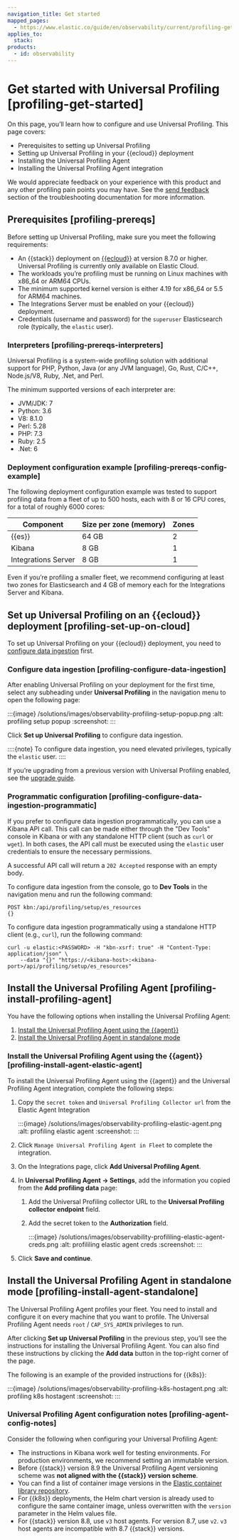 ```yaml
---
navigation_title: Get started
mapped_pages:
  - https://www.elastic.co/guide/en/observability/current/profiling-get-started.html
applies_to:
  stack:
products:
  - id: observability
---
```




# Get started with Universal Profiling [profiling-get-started]


On this page, you’ll learn how to configure and use Universal Profiling. This page covers:

* Prerequisites to setting up Universal Profiling
* Setting up Universal Profiling in your {{ecloud}} deployment
* Installing the Universal Profiling Agent
* Installing the Universal Profiling Agent integration

We would appreciate feedback on your experience with this product and any other profiling pain points you may have. See the [send feedback](/troubleshoot/observability/troubleshoot-your-universal-profiling-agent-deployment.md#profiling-send-feedback) section of the troubleshooting documentation for more information.


## Prerequisites [profiling-prereqs]

Before setting up Universal Profiling, make sure you meet the following requirements:

* An {{stack}} deployment on [{{ecloud}}](http://cloud.elastic.co) at version 8.7.0 or higher. Universal Profiling is currently only available on Elastic Cloud.
* The workloads you’re profiling must be running on Linux machines with x86_64 or ARM64 CPUs.
* The minimum supported kernel version is either 4.19 for x86_64 or 5.5 for ARM64 machines.
* The Integrations Server must be enabled on your {{ecloud}} deployment.
* Credentials (username and password) for the `superuser` Elasticsearch role (typically, the `elastic` user).


### Interpreters [profiling-prereqs-interpreters]

Universal Profiling is a system-wide profiling solution with additional support for PHP, Python, Java (or any JVM language), Go, Rust, C/C++, Node.js/V8, Ruby, .Net, and Perl.

The minimum supported versions of each interpreter are:

* JVM/JDK: 7
* Python: 3.6
* V8: 8.1.0
* Perl: 5.28
* PHP: 7.3
* Ruby: 2.5
* .Net: 6


### Deployment configuration example [profiling-prereqs-config-example]

The following deployment configuration example was tested to support profiling data from a fleet of up to 500 hosts, each with 8 or 16 CPU cores, for a total of roughly 6000 cores:

| Component | Size per zone (memory) | Zones |
| --- | --- | --- |
| {{es}} | 64 GB | 2 |
| Kibana | 8 GB | 1 |
| Integrations Server | 8 GB | 1 |

Even if you’re profiling a smaller fleet, we recommend configuring at least two zones for Elasticsearch and 4 GB of memory each for the Integrations Server and Kibana.


## Set up Universal Profiling on an {{ecloud}} deployment [profiling-set-up-on-cloud]

To set up Universal Profiling on your {{ecloud}} deployment, you need to [configure data ingestion](#profiling-configure-data-ingestion) first.


### Configure data ingestion [profiling-configure-data-ingestion]

After enabling Universal Profiling on your deployment for the first time, select any subheading under **Universal Profiling** in the navigation menu to open the following page:

:::{image} /solutions/images/observability-profiling-setup-popup.png
:alt: profiling setup popup
:screenshot:
:::

Click **Set up Universal Profiling** to configure data ingestion.

::::{note}
To configure data ingestion, you need elevated privileges, typically the `elastic` user.
::::


If you’re upgrading from a previous version with Universal Profiling enabled, see the [upgrade guide](upgrade-universal-profiling.md).


### Programmatic configuration [profiling-configure-data-ingestion-programmatic]

If you prefer to configure data ingestion programmatically, you can use a Kibana API call. This call can be made either through the "Dev Tools" console in Kibana or with any standalone HTTP client (such as `curl` or `wget`). In both cases, the API call must be executed using the `elastic` user credentials to ensure the necessary permissions.

A successful API call will return a `202 Accepted` response with an empty body.

To configure data ingestion from the console, go to **Dev Tools** in the navigation menu and run the following command:

```console
POST kbn:/api/profiling/setup/es_resources
{}
```

To configure data ingestion programmatically using a standalone HTTP client (e.g., `curl`), run the following command:

```console
curl -u elastic:<PASSWORD> -H "kbn-xsrf: true" -H "Content-Type: application/json" \
    --data "{}" "https://<kibana-host>:<kibana-port>/api/profiling/setup/es_resources"
```


## Install the Universal Profiling Agent [profiling-install-profiling-agent]

You have the following options when installing the Universal Profiling Agent:

1. [Install the Universal Profiling Agent using the {{agent}}](#profiling-install-agent-elastic-agent)
2. [Install the Universal Profiling Agent in standalone mode](#profiling-install-agent-standalone)


### Install the Universal Profiling Agent using the {{agent}} [profiling-install-agent-elastic-agent]

To install the Universal Profiling Agent using the {{agent}} and the Universal Profiling Agent integration, complete the following steps:

1. Copy the `secret token` and `Universal Profiling Collector url` from the Elastic Agent Integration

    :::{image} /solutions/images/observability-profiling-elastic-agent.png
    :alt: profiling elastic agent
    :screenshot:
    :::

2. Click `Manage Universal Profiling Agent in Fleet` to complete the integration.
3. On the Integrations page, click **Add Universal Profiling Agent**.
4. In **Universal Profiling Agent → Settings**, add the information you copied from the **Add profiling data** page:

    1. Add the Universal Profiling collector URL to the **Universal Profiling collector endpoint** field.
    2. Add the secret token to the **Authorization** field.

        :::{image} /solutions/images/observability-profililing-elastic-agent-creds.png
        :alt: profililing elastic agent creds
        :screenshot:
        :::

5. Click **Save and continue**.


## Install the Universal Profiling Agent in standalone mode [profiling-install-agent-standalone]

The Universal Profiling Agent profiles your fleet. You need to install and configure it on every machine that you want to profile. The Universal Profiling Agent needs  `root` / `CAP_SYS_ADMIN` privileges to run.

After clicking **Set up Universal Profiling** in the previous step, you’ll see the instructions for installing the Universal Profiling Agent. You can also find these instructions by clicking the **Add data** button in the top-right corner of the page.

The following is an example of the provided instructions for {{k8s}}:

:::{image} /solutions/images/observability-profiling-k8s-hostagent.png
:alt: profiling k8s hostagent
:screenshot:
:::


### Universal Profiling Agent configuration notes [profiling-agent-config-notes]

Consider the following when configuring your Universal Profiling Agent:

* The instructions in Kibana work well for testing environments. For production environments, we recommend setting an immutable version.
* Before {{stack}} version 8.9 the Universal Profiling Agent versioning scheme was **not aligned with the {{stack}} version scheme**.
* You can find a list of container image versions in the [Elastic container library repository](https://container-library.elastic.co/r/observability/profiling-agent).
* For {{k8s}} deployments, the Helm chart version is already used to configure the same container image, unless overwritten with the `version` parameter in the Helm values file.
* For {{stack}} version 8.8, use `v3` host agents. For version 8.7, use `v2`. `v3` host agents are incompatible with 8.7 {{stack}} versions.
